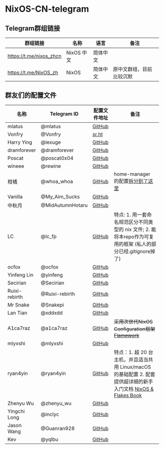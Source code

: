 # NixOS-CN-telegram
## Telegram群组链接

| 群组链接                  | 名称              | 语言     | 备注                  |
|-------------------------|-------------------|---------|----------------------|
| https://t.me/nixos_zhcn | NixOS 中文         | 简体中文 |                      |
| https://t.me/NixOS_zh   | NixOS             | 简体中文 | 原中文群组，目前比较沉默  |

## 群友们的配置文件

| 名称     | Telegram ID | 配置文件地址 | 备注 |
|---------|-------------|------------|------|
| mlatus | @mlatus | [GitHub](https://github.com/Ninlives/emerge) | |
| Vonfry | @Vonfry | [sr.ht](https://git.sr.ht/~vonfry/dotfiles/tree/master/item/etc/nixos) | |
| Harry Ying | @lexuge | [GitHub](https://github.com/LEXUGE/nixos) | |
| dramforever | @dramforever | [GitHub](https://github.com/dramforever/config) | |
| Poscat | @poscat0x04 | [GitHub](https://github.com/poscat0x04/nixos-configuration) | |
| wineee | @rewine | [GitHub](https://github.com/wineee/nixos-config) | |
| 柑橘 | @whoa_whoa | [GitHub](https://github.com/uonr/mooncell) | home-manager 的配置[拆分到了这里](https://github.com/uonr/sweet-home) |
| Vanilla | @My_Aim_Sucks | [GitHub](https://github.com/VergeDX/config-nixpkgs) | |
| 中秋月 | @MidAutumnHotaru | [GitHub](https://github.com/MidAutumnMoon/MidAutumnMoon) | |
| LC | @lc_fp | [GitHub](https://github.com/luochen1990/nixos-config) | 特点: 1. 用一套命名规范区分不同类型的 nix 文件; 2. 能将本repo作为可复用的框架 (私人的部分已经.gitignore掉了) |
| ocfox | @ocfox | [GitHub](https://github.com/ocfox/nixos-config) | |
| Yinfeng Lin | @yinfeng | [GitHub](https://github.com/linyinfeng/dotfiles) | |
| Secirian | @Secirian | [GitHub](https://github.com/oluceps/nixos-config) | |
| Ruixi-rebirth | @Ruixi-rebirth | [GitHub](https://github.com/Ruixi-rebirth/nixos-config) | |
| Mr Snake | @Snakepi | [GitHub](https://github.com/CnTeng/nixfiles) | |
| Lan Tian | @xddxdd | [GitHub](https://github.com/xddxdd/nixos-config) | |
| A1ca7raz | @a1ca7raz | [GitHub](https://github.com/a1ca7raz/flakes) | ~~采用次世代NixOS Configuration框架 [Flamework](https://github.com/a1ca7raz/flamework)~~ |
| mlyxshi | @mlyxshi | [GitHub](https://github.com/mlyxshi/flake) | |
| ryan4yin | @ryan4yin | [GitHub](https://github.com/ryan4yin/nix-config) | 特点：1. 超 20 台主机，并且适当共用 Linux/macOS 的基础配置 2. 配套提供超详细的新手入门文档 [NixOS & Flakes Book](https://github.com/ryan4yin/nixos-and-flakes-book) |
| Zhenyu Wu | @zhenyu_wu | [GitHub](https://github.com/Freed-Wu/nixos) | |
| Yingchi Long | @inclyc | [GitHub](https://github.com/inclyc/flakes) | |
| Jason Wang | @Guanran928 | [GitHub](https://github.com/Guanran928/flake) | |
| Kev | @yqlbu | [GitHub](https://github.com/yqlbu/nixos-config) | |
